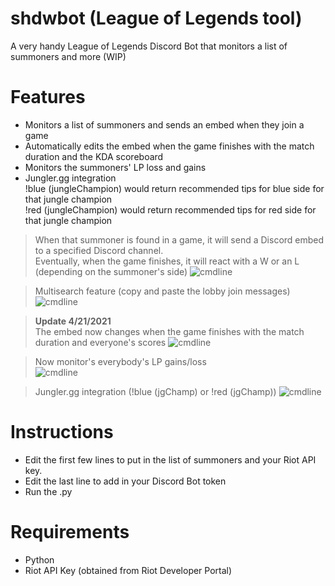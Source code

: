 # shdwbot (League of Legends tool)
A very handy League of Legends Discord Bot that monitors a list of summoners and more (WIP)

# Features

- Monitors a list of summoners and sends an embed when they join a game
- Automatically edits the embed when the game finishes with the match duration and the KDA scoreboard
- Monitors the summoners' LP loss and gains
- Jungler.gg integration 
<br> !blue (jungleChampion) would return recommended tips for blue side for that jungle champion
<br> !red (jungleChampion) would return recommended tips for red side for that jungle champion

> When that summoner is found in a game, it will send a Discord embed to a specified Discord channel.
> <br>Eventually, when the game finishes, it will react with a W or an L (depending on the summoner's side)
![cmdline](https://i.imgur.com/2xsBbGJ.png)

> Multisearch feature (copy and paste the lobby join messages)
![cmdline](https://i.imgur.com/6pGBliH.png)

> **Update 4/21/2021** <br>The embed now changes when the game finishes with the match duration and everyone's scores
![cmdline](https://i.imgur.com/oHTYONq.gif)

> Now monitor's everybody's LP gains/loss<br>
![cmdline](https://i.imgur.com/9eOMPEv.png)

> Jungler.gg integration (!blue (jgChamp) or !red (jgChamp))
![cmdline](https://i.imgur.com/o3GjRbG.png)
# Instructions

- Edit the first few lines to put in the list of summoners and your Riot API key.
- Edit the last line to add in your Discord Bot token
- Run the .py

# Requirements

- Python
- Riot API Key (obtained from Riot Developer Portal)
